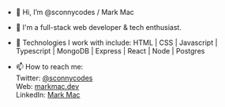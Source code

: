 - 👋 Hi, I’m @sconnycodes / Mark Mac
- 👀 I'm a full-stack web developer & tech enthusiast.
- 🌱 Technologies I work with include: HTML | CSS | Javascript | Typescript | MongoDB | Express | React | Node | Postgres

- 📫 How to reach me:<br>
      Twitter: [@sconnycodes](https://twitter.com/SconnyCodes)<br>
      Web: [markmac.dev](https://markmac.dev)<br>
      LinkedIn: [Mark Mac](https://www.linkedin.com/in/mark-mac/)

<!---
sconnycodes/sconnycodes is a ✨ special ✨ repository because its `README.md` (this file) appears on your GitHub profile.
You can click the Preview link to take a look at your changes.
--->
